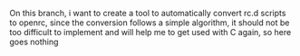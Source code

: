 On this branch, i want to create a tool to automatically convert rc.d scripts to openrc, since the conversion follows a simple algorithm, it should not be too difficult to implement and will help me to get used with C again, so here goes nothing
